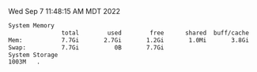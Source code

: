 Wed Sep  7 11:48:15 AM MDT 2022
```bash
System Memory
               total        used        free      shared  buff/cache   available
Mem:           7.7Gi       2.7Gi       1.2Gi       1.0Mi       3.8Gi       4.6Gi
Swap:          7.7Gi          0B       7.7Gi
System Storage
1003M	.
```
```bash
